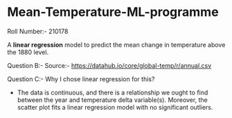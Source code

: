 # Mean-Temperature-ML-programme


Roll Number:- 210178 <br />

A **linear regression** model to predict the mean change in temperature above the 1880 level. <br />

Question B:- Source:- https://datahub.io/core/global-temp/r/annual.csv <br />

Question C:- Why I chose linear regression for this? <br/>
- The data is continuous, and there is a relationship we ought to find between the year and temperature delta variable(s). Moreover, the scatter plot fits a linear regression model with no significant outliers. 

